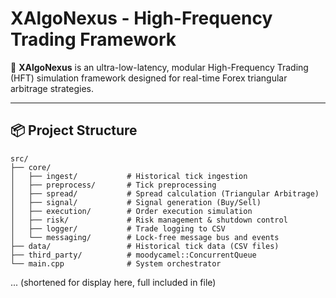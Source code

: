 # XAlgoNexus - High-Frequency Trading Framework

🚀 **XAlgoNexus** is an ultra-low-latency, modular High-Frequency Trading (HFT) simulation framework designed for real-time Forex triangular arbitrage strategies.

---

## 📦 Project Structure

```
src/
├── core/
│   ├── ingest/           # Historical tick ingestion
│   ├── preprocess/       # Tick preprocessing
│   ├── spread/           # Spread calculation (Triangular Arbitrage)
│   ├── signal/           # Signal generation (Buy/Sell)
│   ├── execution/        # Order execution simulation
│   ├── risk/             # Risk management & shutdown control
│   ├── logger/           # Trade logging to CSV
│   └── messaging/        # Lock-free message bus and events
├── data/                 # Historical tick data (CSV files)
├── third_party/          # moodycamel::ConcurrentQueue
└── main.cpp              # System orchestrator
```

... (shortened for display here, full included in file)